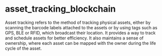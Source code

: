 # asset_tracking_blockchain
Asset tracking refers to the method of tracking physical assets, either by scanning the barcode labels attached to the assets or by using tags such as GPS, BLE or RFID, which broadcast their location. It provides a way to track and schedule assets for better efficiency. It also maintains a sense of ownership, where each asset can be mapped with the owner during the life cycle of the asset.
